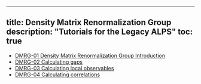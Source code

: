 
---
title: Density Matrix Renormalization Group
description: "Tutorials for the Legacy ALPS"
toc: true
---

- [DMRG-01 Density Matrix Renormalization Group Introduction](dmrg01)
- [DMRG-02 Calculating gaps](dmrg02)
- [DMRG-03 Calculating local observables](dmrg03)
- [DMRG-04 Calculating correlations](dmrg04)









